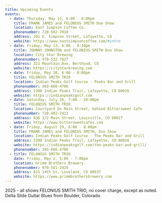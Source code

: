 ```yaml
---
title: Upcoming Events
events:
  - date: Thursday, May 15, 6:00 - 8:00pm
    title: FRANK JAMES and FELONIUS SMITH Duo Show
    location: East Simpson Coffee Co.
    phonenumber: 720-502-7010
    address: 201 E. Simpson Street, Lafayette, CO
    website: https://www.eastsimpsoncoffee.com/#intro
  - date: Friday, May 23, 6:00 - 8:30pm
    title: JOHNNY JOHNSTON and FELONIUS SMITH Duo Show
    location: City Star Brewing
    phonenumber: 970-532-7827
    address: 321 Mountain Ave, Berthoud, CO
    website: https://citystarbrewing.com
  - date: Friday, May 30, 6:00 - 8:00pm
    title: FELONIUS SMITH TRIO
    location: Indian Peaks Golf Course - Peaks Bar and Grill
    phonenumber: 303-666-4706
    address: 2300 Indian Peaks Trail, Lafayette, CO 80026
    website: https://indianpeaksgolf.com
  - date: Saturday, July 26, 7:00 - 10:00pm
    title: FELONIUS SMITH TRIO
    location: Courtyard On Main Street, behind Bittersweet Cafe
    phonenumber: 720-402-7422
    address: 836 1/2 Main Street, Louisville, CO 80027
    website: https://www.bittersweetcafes.com
  - date: Friday, August 29, 6:00 - 8:00pm
    title: FRANK JAMES and FELONIUS SMITH, Duo Show
    location: Indian Peaks Golf Course - The Peaks Bar and Grill
    address: 2300 Indian Peaks Trail, Lafayette, CO 80026
    website: https://indianpeaksgolf.com/the-peaks-bar-and-grill/
    phonenumber: 303-666-4706
  - title: FELONIUS SMITH TRIO
    date: Friday, May 2, 5:00 - 7:00pm
    location: Grimm Brothers Brewery
    phonenumber: 970-541-2429
    address: 815 14th St, Loveland, CO 80537
    website: https://www.grimmbrothersbrewery.com
---
```

2025 - all shows FELONIUS SMITH TRIO, no cover charge, except as noted. Delta Slide Guitar Blues from Boulder, Colorado